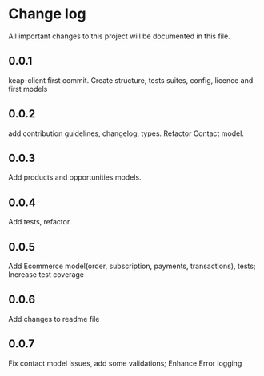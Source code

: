 # Change log

All important changes to this project will be documented in this file.

## 0.0.1

keap-client first commit. Create structure, tests suites, config, licence and first models

## 0.0.2

add contribution guidelines, changelog, types. Refactor Contact model.

## 0.0.3

Add products and opportunities models.

## 0.0.4

Add tests, refactor.

## 0.0.5

Add Ecommerce model(order, subscription, payments, transactions), tests; Increase test coverage


## 0.0.6

Add changes to readme file


## 0.0.7

Fix contact model issues, add some validations; Enhance Error logging
